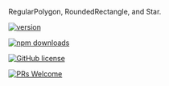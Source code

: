 RegularPolygon, RoundedRectangle, and Star.

[![version](https://img.shields.io/npm/v/@g20/graphics.svg)](https://www.npmjs.com/package/@g20/graphics) 

[![npm downloads](https://img.shields.io/npm/dm/@g20/graphics.svg)](https://npm-stat.com/charts.html?package=@g20/graphics&from=2022-09-01)

[![GitHub license](https://img.shields.io/badge/license-MIT-blue.svg)](./LICENSE)

[![PRs Welcome](https://img.shields.io/badge/PRs-welcome-brightgreen.svg)](./CONTRIBUTING.md)
